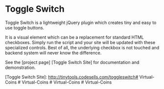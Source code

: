 Toggle Switch
===============

Toggle Switch is a lightweight jQuery plugin which creates tiny and easy to use toggle buttons.

It is a visual element which can be a replacement for standard HTML checkboxes.
Simply run the script and your site will be updated with these specialized controls. Best of all, the underlying checkbox is not touched and backend system will never know the difference.

See the [project page] [Toggle Switch Site] for documentation and demonstration.

[Toggle Switch Site]: http://tinytools.codesells.com/toggleswitch#   V i r t u a l - C o i n s  
 #   V i r t u a l - C o i n s  
 #   V i r t u a l - C o i n s  
 #   V i r t u a l - C o i n s  
 